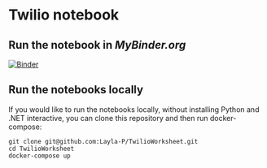 # Twilio notebook

## Run the notebook in *MyBinder.org*
[![Binder](https://mybinder.org/badge_logo.svg)](https://mybinder.org/v2/gh/Layla-P/TwilioWorksheet/HEAD)


## Run the notebooks locally

If you would like to run the notebooks locally, without installing Python and .NET interactive, you can clone this repository and then run docker-compose:

```shell
git clone git@github.com:Layla-P/TwilioWorksheet.git
cd TwilioWorksheet
docker-compose up
```